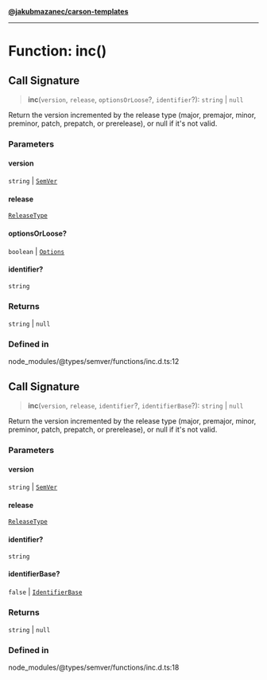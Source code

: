 [**@jakubmazanec/carson-templates**](../../../README.md)

---

# Function: inc()

## Call Signature

> **inc**(`version`, `release`, `optionsOrLoose`?, `identifier`?): `string` \| `null`

Return the version incremented by the release type (major, premajor, minor, preminor, patch,
prepatch, or prerelease), or null if it's not valid.

### Parameters

#### version

`string` | [`SemVer`](../classes/SemVer.md)

#### release

[`ReleaseType`](../type-aliases/ReleaseType.md)

#### optionsOrLoose?

`boolean` | [`Options`](../interfaces/Options.md)

#### identifier?

`string`

### Returns

`string` \| `null`

### Defined in

node_modules/@types/semver/functions/inc.d.ts:12

## Call Signature

> **inc**(`version`, `release`, `identifier`?, `identifierBase`?): `string` \| `null`

Return the version incremented by the release type (major, premajor, minor, preminor, patch,
prepatch, or prerelease), or null if it's not valid.

### Parameters

#### version

`string` | [`SemVer`](../classes/SemVer.md)

#### release

[`ReleaseType`](../type-aliases/ReleaseType.md)

#### identifier?

`string`

#### identifierBase?

`false` | [`IdentifierBase`](../namespaces/inc/type-aliases/IdentifierBase.md)

### Returns

`string` \| `null`

### Defined in

node_modules/@types/semver/functions/inc.d.ts:18

